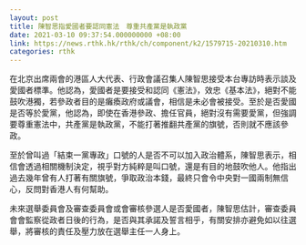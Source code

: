 ```yaml
---
layout: post
title: 陳智思指愛國者要認同憲法　尊重共產黨是執政黨
date: 2021-03-10 09:37:54.000000000 +08:00
link: https://news.rthk.hk/rthk/ch/component/k2/1579715-20210310.htm
categories: rthk
---
```


在北京出席兩會的港區人大代表、行政會議召集人陳智思接受本台專訪時表示談及愛國者標準。他認為，愛國者是要接受和認同《憲法》，效忠《基本法》，絕對不能鼓吹港獨，若參政者目的是癱瘓政府或議會，相信是未必會被接受。至於是否愛國是否等於愛黨，他認為，即使在香港參政、擔任官員，絕對沒有需要愛黨，但強調要尊重憲法中，共產黨是執政黨，不能打著推翻共產黨的旗號，否則就不應該參政。

至於曾叫過「結束一黨專政」口號的人是否不可以加入政治體系，陳智思表示，相信會透過相關機制決定，視乎對方純粹是叫口號，還是有目的地鼓吹他人。他指出過去幾年曾有人打著有關旗號，爭取政治本錢，最終只會令中央對一國兩制無信心，反問對香港人有何幫助。

未來選舉委員會及審查委員會或會審核參選人是否愛國者，陳智思估計，審查委員會會監察從政者日後的行為，是否與其承諾及誓言相乎，有關安排亦避免如以往選舉，將審核的責任及壓力放在選舉主任一人身上。
